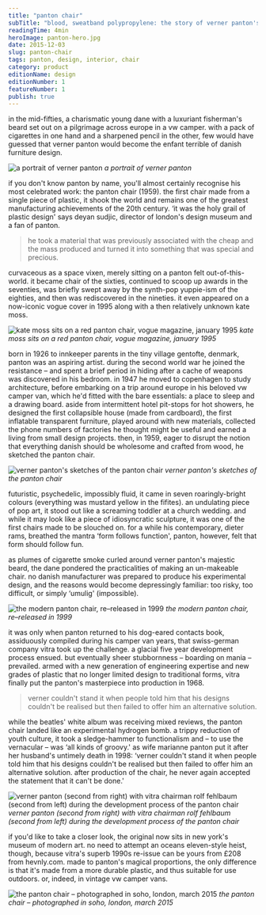 ```yaml
---
title: "panton chair"
subTitle: "blood, sweatband polypropylene: the story of verner panton's machine-made 1960's pop-art masterpiece"
readingTime: 4min
heroImage: panton-hero.jpg
date: 2015-12-03
slug: panton-chair
tags: panton, design, interior, chair
category: product
editionName: design
editionNumber: 1
featureNumber: 1
publish: true
---
```


in the mid-fifties, a charismatic young dane with a luxuriant fisherman's beard set out on a pilgrimage across europe in a vw camper. with a pack of cigarettes in one hand and a sharpened pencil in the other, few would have guessed that verner panton would become the enfant terrible of danish furniture design.

![a portrait of verner panton](verner-panton.jpg)
*a portrait of verner panton*

if you don't know panton by name, you'll almost certainly recognise his most celebrated work: the panton chair (1959). the first chair made from a single piece of plastic, it shook the world and remains one of the greatest manufacturing achievements of the 20th century. ‘it was the holy grail of plastic design' says deyan sudjic, director of london's design museum and a fan of panton.

>he took a material that was previously associated with the cheap and the mass produced and turned it into something that was special and precious.

curvaceous as a space vixen, merely sitting on a panton felt out-of-this-world. it became chair of the sixties, continued to scoop up awards in the seventies, was briefly swept away by the synth-pop yuppie-ism of the eighties, and then was rediscovered in the nineties. it even appeared on a now-iconic vogue cover in 1995 along with a then relatively unknown kate moss.

![kate moss sits on a red panton chair, vogue magazine, january 1995](ate-moss.jpg)
*kate moss sits on a red panton chair, vogue magazine, january 1995*


born in 1926 to innkeeper parents in the tiny village gentofte, denmark, panton was an aspiring artist. during the second world war he joined the resistance – and spent a brief period in hiding after a cache of weapons was discovered in his bedroom. in 1947 he moved to copenhagen to study architecture, before embarking on a trip around europe in his beloved vw camper van, which he'd fitted with the bare essentials: a place to sleep and a drawing board. aside from intermittent hotel pit-stops for hot showers, he designed the first collapsible house (made from cardboard), the first inflatable transparent furniture, played around with new materials, collected the phone numbers of factories he thought might be useful and earned a living from small design projects. then, in 1959, eager to disrupt the notion that everything danish should be wholesome and crafted from wood, he sketched the panton chair.

![verner panton's sketches of the panton chair](sketch.jpg)
*verner panton's sketches of the panton chair*

futuristic, psychedelic, impossibly fluid, it came in seven roaringly-bright colours (everything was mustard yellow in the fifites).  an undulating piece of pop art, it stood out like a screaming toddler at a church wedding. and while it may look like a piece of idiosyncratic sculpture, it was one of the first chairs made to be slouched on. for a while his contemporary, dieter rams, breathed the mantra ‘form follows function', panton, however, felt that form should follow fun.

as plumes of cigarette smoke curled around verner panton's majestic beard, the dane pondered the practicalities of making an un-makeable chair. no danish manufacturer was prepared to produce his experimental design, and the reasons would become depressingly familiar: too risky, too difficult, or simply ‘umulig' (impossible).

![the modern panton chair, re–released in 1999](impossible.jpg)
*the modern panton chair, re–released in 1999*

it was only when panton returned to his dog-eared contacts book, assiduously compiled during his camper van years, that swiss-german company vitra took up the challenge. a glacial five year development process ensued. but eventually sheer stubbornness – boarding on mania – prevailed.  armed with a new generation of engineering expertise and new grades of plastic that no longer limited design to traditional forms, vitra finally put the panton's masterpiece into production in 1968.

>verner couldn't stand it when people told him that his designs couldn't be realised but then failed to offer him an alternative solution.

while the beatles' white album was receiving mixed reviews, the panton chair landed like an experimental hydrogen bomb.  a trippy reduction of youth culture, it took a sledge-hammer to functionalism and – to use the vernacular – was ‘all kinds of groovy.' as wife marianne panton put it after her husband's untimely death in 1998: ‘verner couldn't stand it when people told him that his designs couldn't be realised but then failed to offer him an alternative solution. after production of the chair, he never again accepted the statement that it can't be done.'

![verner panton (second from right) with vitra chairman rolf fehlbaum (second from left) during the development process of the panton chair](design.jpg)
*verner panton (second from right) with vitra chairman rolf fehlbaum (second from left) during the development process of the panton chair*


if you'd like to take a closer look, the original now sits in new york's museum of modern art. no need to attempt an oceans eleven-style heist, though, because vitra's superb 1990s re-issue can be yours from £208 from hevnly.com. made to panton's magical proportions, the only difference is that it's made from a more durable plastic, and thus suitable for use outdoors. or, indeed, in vintage vw camper vans.

![the panton chair – photographed in soho, london, march 2015](soho.jpg)
*the panton chair – photographed in soho, london, march 2015*
